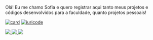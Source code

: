 
Olá! Eu me chamo Sofia e quero registrar aqui tanto meus projetos e códigos desenvolvidos para a faculdade, quanto projetos pessoais!

[![card](https://github-readme-stats.vercel.app/api?username=Sofia&theme=cobalt&show_icons=true)](https://github.com/sofiagazolla/github-readme-stats) [![iuricode](https://github-readme-stats.vercel.app/api/top-langs/?username=Sofiacode&theme=cobalt&layout=compact)](https://github.com/sofiagazolla/github-readme-stats)

<div> 
  <a href="https://www.instagram.com/sofi.gazolla/" target="_blank">
    <img src="https://img.shields.io/badge/-Instagram-%23E4405F?style=for-the-badge&logo=instagram&logoColor=white" target="_blank">
  </a> 
  <a href="mailto:sofgazolla@gmail.com">
    <img src="https://img.shields.io/badge/-Gmail-%23333?style=for-the-badge&logo=gmail&logoColor=white" target="_blank">
  </a>
  <a href="https://www.linkedin.com/in/sofia-gazolla-da-costa-silva-79b4202a4/" target="_blank">
    <img src="https://img.shields.io/badge/-LinkedIn-%230077B5?style=for-the-badge&logo=linkedin&logoColor=white" target="_blank">
  </a>
</div>

